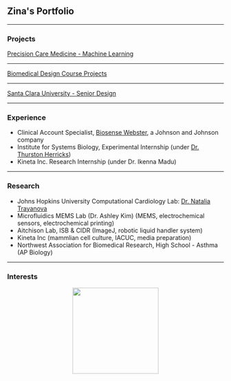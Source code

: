 ## Zina's Portfolio

---

### Projects

[Precision Care Medicine - Machine Learning](/precision)

---

[Biomedical Design Course Projects](/instruments)

---
[Santa Clara University - Senior Design](/seniordesign)

---

### Experience

- Clinical Account Specialist, [Biosense Webster](https://www.biosensewebster.com/), a Johnson and Johnson company
- Institute for Systems Biology, Experimental Internship (under [Dr. Thurston Herricks](https://www.g3journal.org/content/7/1/279.supplemental))
- Kineta Inc. Research Internship (under Dr. Ikenna Madu)

---

### Research
- Johns Hopkins University Computational Cardiology Lab: [Dr. Natalia Trayanova](https://www.trayanovalab.org)
- Microfluidics MEMS Lab (Dr. Ashley Kim) (MEMS, electrochemical sensors, electrochemical printing)
- Aitchison Lab, ISB & CIDR (ImageJ, robotic liquid handler system)
- Kineta Inc (mammlian cell culture, IACUC, media preparation)
- Northwest Association for Biomedical Research, High School - Asthma (AP Biology)

---
### Interests
<center>
<img src= "/images/venn.jpeg" width="200"></center>

